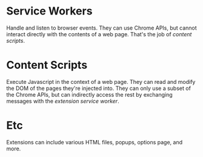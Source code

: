 # Service Workers
Handle and listen to browser events. They can use Chrome APIs, but cannot interact directly with the contents of a web page. That's the job of *content scripts*.

# Content Scripts
Execute Javascript in the context of a web page. They can read and modify the DOM of the pages they're injected into. They can only use a subset of the Chrome APIs, but can indirectly access the rest by exchanging messages with the *extension service worker*.

# Etc
Extensions can include various HTML files, popups, options page, and more.